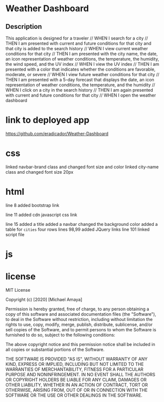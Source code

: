 # Weather Dashboard

## Description
This application is designed for a traveler 
// WHEN I search for a city
// THEN I am presented with current and future conditions for that city and that city is added to the search history
// WHEN I view current weather conditions for that city
// THEN I am presented with the city name, the date, an icon representation of weather conditions, the temperature, the humidity, the wind speed, and the UV index
// WHEN I view the UV index
// THEN I am presented with a color that indicates whether the conditions are favorable, moderate, or severe
// WHEN I view future weather conditions for that city
// THEN I am presented with a 5-day forecast that displays the date, an icon representation of weather conditions, the temperature, and the humidity
// WHEN I click on a city in the search history
// THEN I am again presented with current and future conditions for that city
// WHEN I open the weather dashboard
# link to deployed app
https://github.com/eradicador/Weather-Dashboard

# css
linked navbar-brand class and changed font size and color
linked city-name class and changed font size 20px

# html
line 8 added bootstrap link 

line 11 added cdn javascript css link

line 15 added a title
added a navbar changed the background color
added a table for `cities` four rows
lines 98,99 added JQuery links
line 101 linked script file

# js

# license
MIT License

Copyright (c) [2020] [Michael Amaya]

Permission is hereby granted, free of charge, to any person obtaining a copy
of this software and associated documentation files (the "Software"), to deal
in the Software without restriction, including without limitation the rights
to use, copy, modify, merge, publish, distribute, sublicense, and/or sell
copies of the Software, and to permit persons to whom the Software is
furnished to do so, subject to the following conditions:

The above copyright notice and this permission notice shall be included in all
copies or substantial portions of the Software.

THE SOFTWARE IS PROVIDED "AS IS", WITHOUT WARRANTY OF ANY KIND, EXPRESS OR
IMPLIED, INCLUDING BUT NOT LIMITED TO THE WARRANTIES OF MERCHANTABILITY,
FITNESS FOR A PARTICULAR PURPOSE AND NONINFRINGEMENT. IN NO EVENT SHALL THE
AUTHORS OR COPYRIGHT HOLDERS BE LIABLE FOR ANY CLAIM, DAMAGES OR OTHER
LIABILITY, WHETHER IN AN ACTION OF CONTRACT, TORT OR OTHERWISE, ARISING FROM,
OUT OF OR IN CONNECTION WITH THE SOFTWARE OR THE USE OR OTHER DEALINGS IN THE
SOFTWARE.